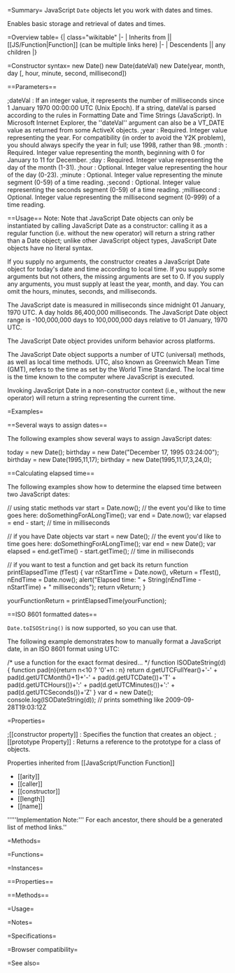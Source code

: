 =Summary=
JavaScript <code>Date</code> objects let you work with dates and times. 

Enables basic storage and retrieval of dates and times.

=Overview table=
{| class="wikitable"
|-
| Inherits from || [[JS/Function|Function]] (can be multiple links here)
|-
| Descendents || any children
|}

=Constructor syntax=
 new Date()
 new Date(dateVal)
 new Date(year, month, day [, hour, minute, second, millisecond])

==Parameters==

;dateVal
: If an integer value, it represents the number of milliseconds since 1 January 1970 00:00:00 UTC (Unix Epoch). If a string, dateVal is parsed according to the rules in Formatting Date and Time Strings (JavaScript). In Microsoft Internet Explorer, the ''dateVal'' argument can also be a VT_DATE value as returned from some ActiveX objects.
;year
: Required. Integer value representing the year. For compatibility (in order to avoid the Y2K problem), you should always specify the year in full; use 1998, rather than 98.
;month
: Required. Integer value representing the month, beginning with 0 for January to 11 for December.
;day
: Required. Integer value representing the day of the month (1-31).
;hour
: Optional. Integer value representing the hour of the day (0-23).
;minute
: Optional. Integer value representing the minute segment (0-59) of a time reading.
;second
: Optional. Integer value representing the seconds segment (0-59) of a time reading.
;millisecond
: Optional. Integer value representing the millisecond segment (0-999) of a time reading.

==Usage==
Note: Note that JavaScript Date objects can only be instantiated by calling JavaScript Date as a constructor: calling it as a regular function (i.e. without the new operator) will return a string rather than a Date object; unlike other JavaScript object types, JavaScript Date objects have no literal syntax.

If you supply no arguments, the constructor creates a JavaScript Date object for today's date and time according to local time. If you supply some arguments but not others, the missing arguments are set to 0. If you supply any arguments, you must supply at least the year, month, and day. You can omit the hours, minutes, seconds, and milliseconds.

The JavaScript date is measured in milliseconds since midnight 01 January, 1970 UTC. A day holds 86,400,000 milliseconds. The JavaScript Date object range is -100,000,000 days to 100,000,000 days relative to 01 January, 1970 UTC.

The JavaScript Date object provides uniform behavior across platforms.

The JavaScript Date object supports a number of UTC (universal) methods, as well as local time methods. UTC, also known as Greenwich Mean Time (GMT), refers to the time as set by the World Time Standard. The local time is the time known to the computer where JavaScript is executed.

Invoking JavaScript Date in a non-constructor context (i.e., without the new operator) will return a string representing the current time.

=Examples=

==Several ways to assign dates==

The following examples show several ways to assign JavaScript dates:

 today = new Date();
 birthday = new Date("December 17, 1995 03:24:00");
 birthday = new Date(1995,11,17);
 birthday = new Date(1995,11,17,3,24,0);

==Calculating elapsed time==

The following examples show how to determine the elapsed time between two JavaScript dates:	

 // using static methods
 var start = Date.now();
 // the event you'd like to time goes here:
 doSomethingForALongTime();
 var end = Date.now();
 var elapsed = end - start; // time in milliseconds

 // if you have Date objects
 var start = new Date();
 // the event you'd like to time goes here:
 doSomethingForALongTime();
 var end = new Date();
 var elapsed = end.getTime() - start.getTime(); // time in milliseconds

 // if you want to test a function and get back its return
 function printElapsedTime (fTest) {
   var nStartTime = Date.now(), vReturn = fTest(), nEndTime = Date.now();
   alert("Elapsed time: " + String(nEndTime - nStartTime) + " milliseconds");
   return vReturn;
 }
 
 yourFunctionReturn = printElapsedTime(yourFunction);

==ISO 8601 formatted dates==

<code>Date.toISOString()</code> is now supported, so you can use that.

The following example demonstrates how to manually format a JavaScript date, in an ISO 8601 format using UTC:

 /* use a function for the exact format desired... */
 function ISODateString(d){
   function pad(n){return n<10 ? '0'+n : n}
   return d.getUTCFullYear()+'-'
     + pad(d.getUTCMonth()+1)+'-'
     + pad(d.getUTCDate())+'T'
     + pad(d.getUTCHours())+':'
     + pad(d.getUTCMinutes())+':'
     + pad(d.getUTCSeconds())+'Z'
 }
 var d = new Date();
 console.log(ISODateString(d)); // prints something like 2009-09-28T19:03:12Z

=Properties=

;[[constructor property]]
: Specifies the function that creates an object.
;[[prototype Property]]
: Returns a reference to the prototype for a class of objects.

Properties inherited from [[JavaScript/Function Function]]
* [[arity]]
* [[caller]]
* [[constructor]]
* [[length]]
* [[name]]

'''''Implementation Note:''' For each ancestor, there should be a generated list of method links.''

=Methods=

=Functions=

=Instances=

==Properties==

==Methods==

=Usage=

=Notes=

=Specifications=

=Browser compatibility=

=See also=